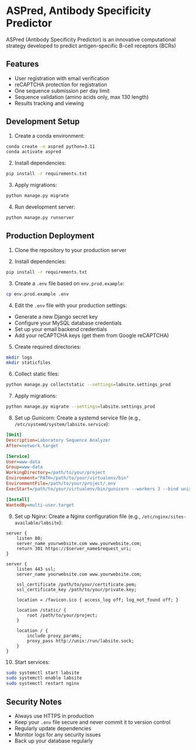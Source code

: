 # ASPred, Antibody Specificity Predictor

ASPred (Antibody Specificity Predictor) is an innovative computational strategy developed to predict antigen-specific B-cell receptors (BCRs)

## Features

- User registration with email verification
- reCAPTCHA protection for registration
- One sequence submission per day limit
- Sequence validation (amino acids only, max 130 length)
- Results tracking and viewing

## Development Setup

1. Create a conda environment:
```bash
conda create -n aspred python=3.11
conda activate aspred
```

2. Install dependencies:
```bash
pip install -r requirements.txt
```

3. Apply migrations:
```bash
python manage.py migrate
```

4. Run development server:
```bash
python manage.py runserver
```

## Production Deployment

1. Clone the repository to your production server

2. Install dependencies:
```bash
pip install -r requirements.txt
```

3. Create a `.env` file based on `env.prod.example`:
```bash
cp env.prod.example .env
```

4. Edit the `.env` file with your production settings:
- Generate a new Django secret key
- Configure your MySQL database credentials
- Set up your email backend credentials
- Add your reCAPTCHA keys (get them from Google reCAPTCHA)

5. Create required directories:
```bash
mkdir logs
mkdir staticfiles
```

6. Collect static files:
```bash
python manage.py collectstatic --settings=labsite.settings_prod
```

7. Apply migrations:
```bash
python manage.py migrate --settings=labsite.settings_prod
```

8. Set up Gunicorn:
Create a systemd service file (e.g., `/etc/systemd/system/labsite.service`):
```ini
[Unit]
Description=Laboratory Sequence Analyzer
After=network.target

[Service]
User=www-data
Group=www-data
WorkingDirectory=/path/to/your/project
Environment="PATH=/path/to/your/virtualenv/bin"
EnvironmentFile=/path/to/your/project/.env
ExecStart=/path/to/your/virtualenv/bin/gunicorn --workers 3 --bind unix:/run/labsite.sock labsite.wsgi:application

[Install]
WantedBy=multi-user.target
```

9. Set up Nginx:
Create a Nginx configuration file (e.g., `/etc/nginx/sites-available/labsite`):
```nginx
server {
    listen 80;
    server_name yourwebsite.com www.yourwebsite.com;
    return 301 https://$server_name$request_uri;
}

server {
    listen 443 ssl;
    server_name yourwebsite.com www.yourwebsite.com;

    ssl_certificate /path/to/your/certificate.pem;
    ssl_certificate_key /path/to/your/private.key;

    location = /favicon.ico { access_log off; log_not_found off; }
    
    location /static/ {
        root /path/to/your/project;
    }

    location / {
        include proxy_params;
        proxy_pass http://unix:/run/labsite.sock;
    }
}
```

10. Start services:
```bash
sudo systemctl start labsite
sudo systemctl enable labsite
sudo systemctl restart nginx
```

## Security Notes

- Always use HTTPS in production
- Keep your `.env` file secure and never commit it to version control
- Regularly update dependencies
- Monitor logs for any security issues
- Back up your database regularly
